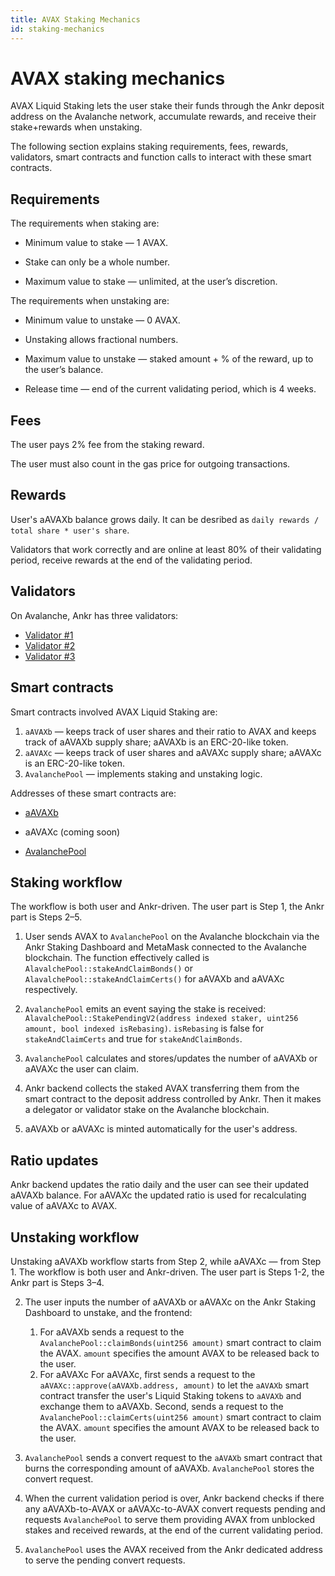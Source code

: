 ```yaml
---
title: AVAX Staking Mechanics
id: staking-mechanics
---
```


# AVAX staking mechanics

AVAX Liquid Staking lets the user stake their funds through the Ankr deposit address on the Avalanche network, accumulate rewards, and receive their stake+rewards when unstaking.

The following section explains staking requirements, fees, rewards, validators, smart contracts and function calls to interact with these smart contracts.


## Requirements

The requirements when staking are:

* Minimum value to stake — 1 AVAX.

* Stake can only be a whole number.

* Maximum value to stake — unlimited, at the user’s discretion.

The requirements when unstaking are:

* Minimum value to unstake — 0 AVAX.

* Unstaking allows fractional numbers.

* Maximum value to unstake — staked amount + % of the reward, up to the user’s balance.

* Release time — end of the current validating period, which is 4 weeks.


## Fees

The user pays 2% fee from the staking reward.

The user must also count in the gas price for outgoing transactions.


## Rewards

User's aAVAXb balance grows daily. It can be desribed as `daily rewards / total share * user's share`.

Validators that work correctly and are online at least 80% of their validating period, receive rewards at the end of the validating period.


## Validators

On Avalanche, Ankr has three validators:
* [Validator #1](https://avascan.info/staking/validator/NodeID-955GU1MqWL8yXAtoc8AsE7FNx4nGC9JyL)
* [Validator #2](https://avascan.info/staking/validator/NodeID-NcZtrWEjPY7XDT5PHgZbwXLCW3LGBjxui)
* [Validator #3](https://avascan.info/staking/validator/NodeID-9CnrQBBFSkE2Xzfcz3Tk1e8iauq8iNR88)


## Smart contracts
Smart contracts involved AVAX Liquid Staking are:

1. `aAVAXb` — keeps track of user shares and their ratio to AVAX and keeps track of aAVAXb supply share; aAVAXb is an ERC-20-like token.
2. `aAVAXc` — keeps track of user shares and aAVAXc supply share; aAVAXc is an ERC-20-like token.
3. `AvalanchePool` — implements staking and unstaking logic.

Addresses of these smart contracts are:

* [aAVAXb](https://snowtrace.io/address/0x6C6f910A79639dcC94b4feEF59Ff507c2E843929#code)

* aAVAXc (coming soon)

* [AvalanchePool](https://snowtrace.io/address/0x7BAa1E3bFe49db8361680785182B80BB420A836D#code)


## Staking workflow

The workflow is both user and Ankr-driven. The user part is Step 1, the Ankr part is Steps 2–5. 

1. User sends AVAX to `AvalanchePool` on the Avalanche blockchain via the Ankr Staking Dashboard and MetaMask connected to the Avalanche blockchain. The function effectively called is `AlavalchePool::stakeAndClaimBonds()` or `AlavalchePool::stakeAndClaimCerts()` for aAVAXb and aAVAXc respectively. 

2. `AvalanchePool` emits an event saying the stake is received: `AlavalchePool::StakePendingV2(address indexed staker, uint256 amount, bool indexed isRebasing)`. `isRebasing` is false for `stakeAndClaimCerts` and true for `stakeAndClaimBonds`.

3. `AvalanchePool` calculates and stores/updates the number of aAVAXb or aAVAXc the user can claim.

4. Ankr backend collects the staked AVAX transferring them from the smart contract to the deposit address controlled by Ankr. Then it makes a delegator or validator stake on the Avalanche blockchain.

5. aAVAXb or aAVAXc is minted automatically for the user's address.

## Ratio updates

Ankr backend updates the ratio daily and the user can see their updated aAVAXb balance. For aAVAXc the updated ratio is used for recalculating value of aAVAXc to AVAX.

## Unstaking workflow

Unstaking aAVAXb workflow starts from Step 2, while aAVAXc — from Step 1. The workflow is both user and Ankr-driven. The user part is Steps 1-2, the Ankr part is Steps 3–4.

2. The user inputs the number of aAVAXb or aAVAXc on the Ankr Staking Dashboard to unstake, and the frontend:
   1. For aAVAXb sends a request to the `AvalanchePool::claimBonds(uint256 amount)` smart contract to claim the AVAX. `amount` specifies the amount AVAX to be released back to the user.
   2. For aAVAXc For aAVAXc, first sends a request to the `aAVAXc::approve(aAVAXb.address, amount)` to let the `aAVAXb` smart contract transfer the user's Liquid Staking tokens to `aAVAXb` and exchange them to aAVAXb. Second, sends a request to the `AvalanchePool::claimCerts(uint256 amount)` smart contract to claim the AVAX. `amount` specifies the amount AVAX to be released back to the user.
   
3. `AvalanchePool` sends a convert request to the `aAVAXb` smart contract that burns the corresponding amount of aAVAXb. `AvalanchePool` stores the convert request. 

4. When the current validation period is over, Ankr backend checks if there any aAVAXb-to-AVAX or aAVAXc-to-AVAX convert requests pending and requests `AvalanchePool` to serve them providing AVAX from unblocked stakes and received rewards, at the end of the current validating period.

5. `AvalanchePool` uses the AVAX received from the Ankr dedicated address to serve the pending convert requests. 